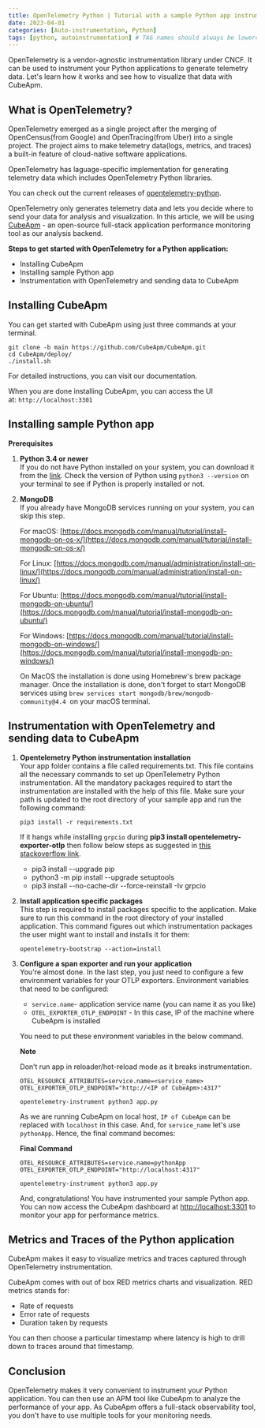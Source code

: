 ```yaml
---
title: OpenTelemetry Python | Tutorial with a sample Python app instrumentation
date: 2023-04-01
categories: [Auto-instrumentation, Python]
tags: [python, autoinstrumentation] # TAG names should always be lowercase
---
```


OpenTelemetry is a vendor-agnostic instrumentation library under CNCF. It can be used to instrument your Python applications to generate telemetry data. Let's learn how it works and see how to visualize that data with CubeApm.

## What is OpenTelemetry?[​](#what-is-opentelemetry "Direct link to What is OpenTelemetry?")

OpenTelemetry emerged as a single project after the merging of OpenCensus(from Google) and OpenTracing(from Uber) into a single project. The project aims to make telemetry data(logs, metrics, and traces) a built-in feature of cloud-native software applications.

OpenTelemetry has laguage-specific implementation for generating telemetry data which includes OpenTelemetry Python libraries.

You can check out the current releases of [opentelemetry-python](https://github.com/open-telemetry/opentelemetry-python/releases).

OpenTelemetry only generates telemetry data and lets you decide where to send your data for analysis and visualization. In this article, we will be using [CubeApm](https://CubeApm.io/) - an open-source full-stack application performance monitoring tool as our analysis backend.

**Steps to get started with OpenTelemetry for a Python application:**

- Installing CubeApm
- Installing sample Python app
- Instrumentation with OpenTelemetry and sending data to CubeApm

## Installing CubeApm[​](#installing-CubeApm "Direct link to Installing CubeApm")

You can get started with CubeApm using just three commands at your terminal.

    git clone -b main https://github.com/CubeApm/CubeApm.git
    cd CubeApm/deploy/
    ./install.sh

For detailed instructions, you can visit our documentation.

When you are done installing CubeApm, you can access the UI at: `http://localhost:3301`

<!-- The application list shown in the dashboard is from a sample app called HOT R.O.D that comes bundled with the CubeApm installation package.

_CubeApm dashboard_ -->

## Installing sample Python app[​](#installing-sample-python-app "Direct link to Installing sample Python app")

**Prerequisites**

1.  **Python 3.4 or newer**  
    If you do not have Python installed on your system, you can download it from the [link](https://www.python.org/downloads/). Check the version of Python using `python3 --version` on your terminal to see if Python is properly installed or not.
2.  **MongoDB**  
     If you already have MongoDB services running on your system, you can skip this step.

    For macOS: [https://docs.mongodb.com/manual/tutorial/install-mongodb-on-os-x/](https://docs.mongodb.com/manual/tutorial/install-mongodb-on-os-x/)

    For Linux: [https://docs.mongodb.com/manual/administration/install-on-linux/](https://docs.mongodb.com/manual/administration/install-on-linux/)

    For Ubuntu: [https://docs.mongodb.com/manual/tutorial/install-mongodb-on-ubuntu/](https://docs.mongodb.com/manual/tutorial/install-mongodb-on-ubuntu/)

    For Windows: [https://docs.mongodb.com/manual/tutorial/install-mongodb-on-windows/](https://docs.mongodb.com/manual/tutorial/install-mongodb-on-windows/)

    On MacOS the installation is done using Homebrew's brew package manager. Once the installation is done, don't forget to start MongoDB services using `brew services start mongodb/brew/mongodb-community@4.4`  on your macOS terminal.

<!-- _starting mongoDB services from mac terminal_ -->

<!--

### Steps to get the Python app up and running[​](#steps-to-get-the-python-app-up-and-running "Direct link to Steps to get the Python app up and running")

1.  Clone sample Flask app repository and go to the root folder

        git clone https://github.com/CubeApm/sample-flask-app.git
        cd sample-flask-app

2.  Check if the app is running

        python3 app.py

_mac terminal commands for running a python app_

You can now access the UI of the app on your local host: http://localhost:5002/

_Python app UI_ -->

## Instrumentation with OpenTelemetry and sending data to CubeApm[​](#instrumentation-with-opentelemetry-and-sending-data-to-CubeApm "Direct link to Instrumentation with OpenTelemetry and sending data to CubeApm")

1.  **Opentelemetry Python instrumentation installation**  
    Your app folder contains a file called requirements.txt. This file contains all the necessary commands to set up OpenTelemetry Python instrumentation. All the mandatory packages required to start the instrumentation are installed with the help of this file. Make sure your path is updated to the root directory of your sample app and run the following command:

        pip3 install -r requirements.txt

    If it hangs while installing `grpcio` during **pip3 install opentelemetry-exporter-otlp** then follow below steps as suggested in [this stackoverflow link](https://stackoverflow.com/questions/56357794/unable-to-install-grpcio-using-pip-install-grpcio/62500932#62500932).

    - pip3 install --upgrade pip
    - python3 -m pip install --upgrade setuptools
    - pip3 install --no-cache-dir --force-reinstall -Iv grpcio

2.  **Install application specific packages**  
    This step is required to install packages specific to the application. Make sure to run this command in the root directory of your installed application. This command figures out which instrumentation packages the user might want to install and installs it for them:

        opentelemetry-bootstrap --action=install

3.  **Configure a span exporter and run your application**  
    You're almost done. In the last step, you just need to configure a few environment variables for your OTLP exporters. Environment variables that need to be configured:

    - `service.name`\- application service name (you can name it as you like)
    - `OTEL_EXPORTER_OTLP_ENDPOINT` - In this case, IP of the machine where CubeApm is installed

    You need to put these environment variables in the below command.

    **Note**

    Don’t run app in reloader/hot-reload mode as it breaks instrumentation.

        OTEL_RESOURCE_ATTRIBUTES=service.name=<service_name> OTEL_EXPORTER_OTLP_ENDPOINT="http://<IP of CubeApm>:4317"

        opentelemetry-instrument python3 app.py

    As we are running CubeApm on local host, `IP of CubeApm` can be replaced with `localhost` in this case. And, for `service_name` let's use `pythonApp`. Hence, the final command becomes:

    **Final Command**

        OTEL_RESOURCE_ATTRIBUTES=service.name=pythonApp OTEL_EXPORTER_OTLP_ENDPOINT="http://localhost:4317"

        opentelemetry-instrument python3 app.py

    And, congratulations! You have instrumented your sample Python app. You can now access the CubeApm dashboard at [http://localhost:3301](http://localhost:3301/) to monitor your app for performance metrics.

<!-- _CubeApm dashboard showing python app in its list of applications_ -->

## Metrics and Traces of the Python application[​](#metrics-and-traces-of-the-python-application "Direct link to Metrics and Traces of the Python application")

CubeApm makes it easy to visualize metrics and traces captured through OpenTelemetry instrumentation.

CubeApm comes with out of box RED metrics charts and visualization. RED metrics stands for:

- Rate of requests
- Error rate of requests
- Duration taken by requests

<!-- _CubeApm dashboard showing the popular RED metrics for application performance monitoring_ -->

You can then choose a particular timestamp where latency is high to drill down to traces around that timestamp.

<!-- _View of traces at a particular timestamp_

You can use flamegraphs to exactly identify the issue causing the latency.

_Flamegraphs showing exact duration taken by each spans - a concept of distributed tracing_ -->

## Conclusion[​](#conclusion "Direct link to Conclusion")

OpenTelemetry makes it very convenient to instrument your Python application. You can then use an APM tool like CubeApm to analyze the performance of your app. As CubeApm offers a full-stack observability tool, you don't have to use multiple tools for your monitoring needs.

